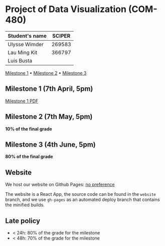 # Project of Data Visualization (COM-480)

| Student's name | SCIPER |
| -------------- | ------ |
| Ulysse Wimder | 269583 |
| Lau Ming Kit | 366797 |
| Luis Busta | |

[Milestone 1](milestone1.pdf) • [Milestone 2](#milestone-2) • [Milestone 3](#milestone-3)

## Milestone 1 (7th April, 5pm)
[Milestone 1 PDF](milestone1.pdf)

## Milestone 2 (7th May, 5pm)

**10% of the final grade**


## Milestone 3 (4th June, 5pm)

**80% of the final grade**


## Website
We host our website on Github Pages: [no preference](https://com-480-data-visualization.github.io/project-2023-no-preference/)

The website is a React App, the source code can be found in the `website` branch, and we use `gh-pages` as an automated deploy branch that contains the minified builds.

## Late policy

- < 24h: 80% of the grade for the milestone
- < 48h: 70% of the grade for the milestone

